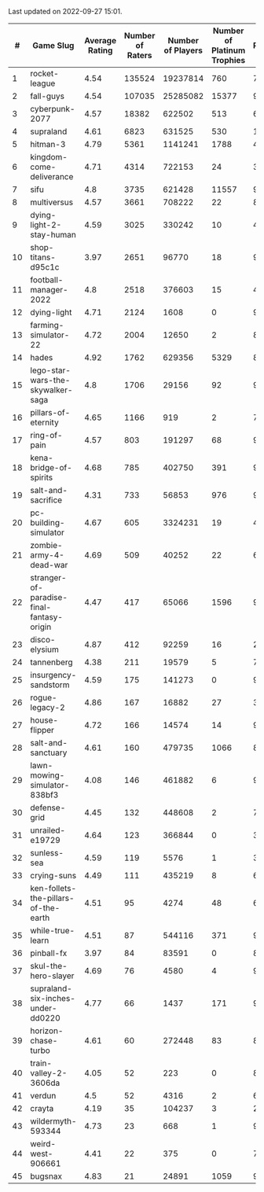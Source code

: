 Last updated on 2022-09-27 15:01.


|#|Game Slug|Average Rating|Number of Raters|Number of Players|Number of Platinum Trophies|Max Rarity (%)|
|---|---|---|---|---|---|---|
|1|rocket-league|4.54|135524|19237814|760|74|
|2|fall-guys|4.54|107035|25285082|15377|90|
|3|cyberpunk-2077|4.57|18382|622502|513|60|
|4|supraland|4.61|6823|631525|530|100|
|5|hitman-3|4.79|5361|1141241|1788|48|
|6|kingdom-come-deliverance|4.71|4314|722153|24|30|
|7|sifu|4.8|3735|621428|11557|96|
|8|multiversus|4.57|3661|708222|22|82|
|9|dying-light-2-stay-human|4.59|3025|330242|10|48|
|10|shop-titans-d95c1c|3.97|2651|96770|18|98|
|11|football-manager-2022|4.8|2518|376603|15|47|
|12|dying-light|4.71|2124|1608|0|98|
|13|farming-simulator-22|4.72|2004|12650|2|86|
|14|hades|4.92|1762|629356|5329|89|
|15|lego-star-wars-the-skywalker-saga|4.8|1706|29156|92|98|
|16|pillars-of-eternity|4.65|1166|919|2|79|
|17|ring-of-pain|4.57|803|191297|68|97|
|18|kena-bridge-of-spirits|4.68|785|402750|391|94|
|19|salt-and-sacrifice|4.31|733|56853|976|91|
|20|pc-building-simulator|4.67|605|3324231|19|47|
|21|zombie-army-4-dead-war|4.69|509|40252|22|66|
|22|stranger-of-paradise-final-fantasy-origin|4.47|417|65066|1596|98|
|23|disco-elysium|4.87|412|92259|16|28|
|24|tannenberg|4.38|211|19579|5|73|
|25|insurgency-sandstorm|4.59|175|141273|0|9|
|26|rogue-legacy-2|4.86|167|16882|27|36|
|27|house-flipper|4.72|166|14574|14|93|
|28|salt-and-sanctuary|4.61|160|479735|1066|83|
|29|lawn-mowing-simulator-838bf3|4.08|146|461882|6|92|
|30|defense-grid|4.45|132|448608|2|79|
|31|unrailed-e19729|4.64|123|366844|0|39|
|32|sunless-sea|4.59|119|5576|1|38|
|33|crying-suns|4.49|111|435219|8|65|
|34|ken-follets-the-pillars-of-the-earth|4.51|95|4274|48|60|
|35|while-true-learn|4.51|87|544116|371|93|
|36|pinball-fx|3.97|84|83591|0|86|
|37|skul-the-hero-slayer|4.69|76|4580|4|96|
|38|supraland-six-inches-under-dd0220|4.77|66|1437|171|99|
|39|horizon-chase-turbo|4.61|60|272448|83|83|
|40|train-valley-2-3606da|4.05|52|223|0|89|
|41|verdun|4.5|52|4316|2|62|
|42|crayta|4.19|35|104237|3|22|
|43|wildermyth-593344|4.73|23|668|1|91|
|44|weird-west-906661|4.41|22|375|0|73|
|45|bugsnax|4.83|21|24891|1059|97|
